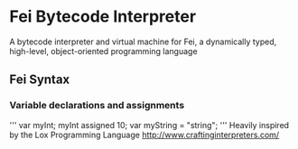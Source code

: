 # Fei Bytecode Interpreter

A bytecode interpreter and virtual machine for Fei, a dynamically typed, high-level, object-oriented programming language

## Fei Syntax

### Variable declarations and assignments
'''
var myInt;
myInt assigned 10;
var myString = "string";
'''
Heavily inspired by the Lox Programming Language http://www.craftinginterpreters.com/
